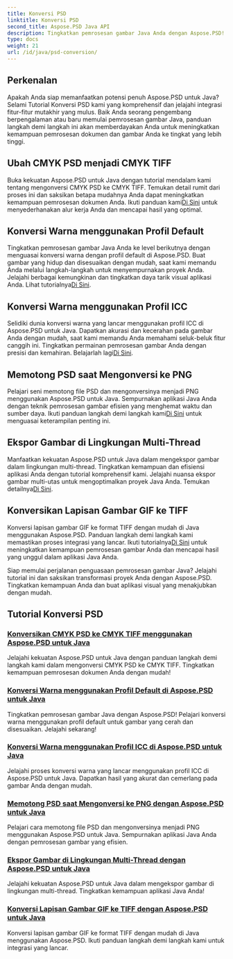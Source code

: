 ```yaml
---
title: Konversi PSD
linktitle: Konversi PSD
second_title: Aspose.PSD Java API
description: Tingkatkan pemrosesan gambar Java Anda dengan Aspose.PSD! Pelajari cara mengonversi CMYK PSD ke CMYK TIFF, menguasai konversi warna, memotong file PSD, dan banyak lagi.
type: docs
weight: 21
url: /id/java/psd-conversion/
---
```

## Perkenalan

Apakah Anda siap memanfaatkan potensi penuh Aspose.PSD untuk Java? Selami Tutorial Konversi PSD kami yang komprehensif dan jelajahi integrasi fitur-fitur mutakhir yang mulus. Baik Anda seorang pengembang berpengalaman atau baru memulai pemrosesan gambar Java, panduan langkah demi langkah ini akan memberdayakan Anda untuk meningkatkan kemampuan pemrosesan dokumen dan gambar Anda ke tingkat yang lebih tinggi.

## Ubah CMYK PSD menjadi CMYK TIFF
 Buka kekuatan Aspose.PSD untuk Java dengan tutorial mendalam kami tentang mengonversi CMYK PSD ke CMYK TIFF. Temukan detail rumit dari proses ini dan saksikan betapa mudahnya Anda dapat meningkatkan kemampuan pemrosesan dokumen Anda. Ikuti panduan kami[Di Sini](./cmyk-psd-to-cmyk-tiff/) untuk menyederhanakan alur kerja Anda dan mencapai hasil yang optimal.

## Konversi Warna menggunakan Profil Default
Tingkatkan pemrosesan gambar Java Anda ke level berikutnya dengan menguasai konversi warna dengan profil default di Aspose.PSD. Buat gambar yang hidup dan disesuaikan dengan mudah, saat kami memandu Anda melalui langkah-langkah untuk menyempurnakan proyek Anda. Jelajahi berbagai kemungkinan dan tingkatkan daya tarik visual aplikasi Anda. Lihat tutorialnya[Di Sini](./color-conversion-default-profiles/).

## Konversi Warna menggunakan Profil ICC
 Selidiki dunia konversi warna yang lancar menggunakan profil ICC di Aspose.PSD untuk Java. Dapatkan akurasi dan kecerahan pada gambar Anda dengan mudah, saat kami memandu Anda memahami seluk-beluk fitur canggih ini. Tingkatkan permainan pemrosesan gambar Anda dengan presisi dan kemahiran. Belajarlah lagi[Di Sini](./color-conversion-icc-profiles/).

## Memotong PSD saat Mengonversi ke PNG
 Pelajari seni memotong file PSD dan mengonversinya menjadi PNG menggunakan Aspose.PSD untuk Java. Sempurnakan aplikasi Java Anda dengan teknik pemrosesan gambar efisien yang menghemat waktu dan sumber daya. Ikuti panduan langkah demi langkah kami[Di Sini](./cropping-psd-converting-png/) untuk menguasai keterampilan penting ini.

## Ekspor Gambar di Lingkungan Multi-Thread
Manfaatkan kekuatan Aspose.PSD untuk Java dalam mengekspor gambar dalam lingkungan multi-thread. Tingkatkan kemampuan dan efisiensi aplikasi Anda dengan tutorial komprehensif kami. Jelajahi nuansa ekspor gambar multi-utas untuk mengoptimalkan proyek Java Anda. Temukan detailnya[Di Sini](./export-images-multi-thread/).

## Konversikan Lapisan Gambar GIF ke TIFF
 Konversi lapisan gambar GIF ke format TIFF dengan mudah di Java menggunakan Aspose.PSD. Panduan langkah demi langkah kami memastikan proses integrasi yang lancar. Ikuti tutorialnya[Di Sini](./gif-image-layers-to-tiff/) untuk meningkatkan kemampuan pemrosesan gambar Anda dan mencapai hasil yang unggul dalam aplikasi Java Anda.

Siap memulai perjalanan penguasaan pemrosesan gambar Java? Jelajahi tutorial ini dan saksikan transformasi proyek Anda dengan Aspose.PSD. Tingkatkan kemampuan Anda dan buat aplikasi visual yang menakjubkan dengan mudah. 
## Tutorial Konversi PSD
### [Konversikan CMYK PSD ke CMYK TIFF menggunakan Aspose.PSD untuk Java](./cmyk-psd-to-cmyk-tiff/)
Jelajahi kekuatan Aspose.PSD untuk Java dengan panduan langkah demi langkah kami dalam mengonversi CMYK PSD ke CMYK TIFF. Tingkatkan kemampuan pemrosesan dokumen Anda dengan mudah!
### [Konversi Warna menggunakan Profil Default di Aspose.PSD untuk Java](./color-conversion-default-profiles/)
Tingkatkan pemrosesan gambar Java dengan Aspose.PSD! Pelajari konversi warna menggunakan profil default untuk gambar yang cerah dan disesuaikan. Jelajahi sekarang!
### [Konversi Warna menggunakan Profil ICC di Aspose.PSD untuk Java](./color-conversion-icc-profiles/)
Jelajahi proses konversi warna yang lancar menggunakan profil ICC di Aspose.PSD untuk Java. Dapatkan hasil yang akurat dan cemerlang pada gambar Anda dengan mudah.
### [Memotong PSD saat Mengonversi ke PNG dengan Aspose.PSD untuk Java](./cropping-psd-converting-png/)
Pelajari cara memotong file PSD dan mengonversinya menjadi PNG menggunakan Aspose.PSD untuk Java. Sempurnakan aplikasi Java Anda dengan pemrosesan gambar yang efisien.
### [Ekspor Gambar di Lingkungan Multi-Thread dengan Aspose.PSD untuk Java](./export-images-multi-thread/)
Jelajahi kekuatan Aspose.PSD untuk Java dalam mengekspor gambar di lingkungan multi-thread. Tingkatkan kemampuan aplikasi Java Anda!
### [Konversi Lapisan Gambar GIF ke TIFF dengan Aspose.PSD untuk Java](./gif-image-layers-to-tiff/)
Konversi lapisan gambar GIF ke format TIFF dengan mudah di Java menggunakan Aspose.PSD. Ikuti panduan langkah demi langkah kami untuk integrasi yang lancar.